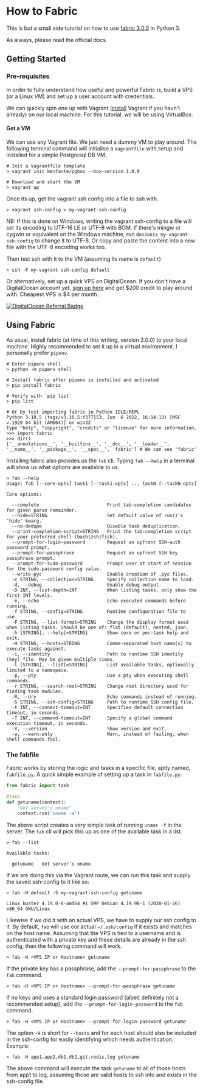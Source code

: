 # How to Fabric

This is but a small side tutorial on how to use [fabric 3.0.0](https://docs.fabfile.org/) in Python 3.

As always, please read the official docs.

## Getting Started

### Pre-requisites

In order to fully understand how useful and powerful Fabric is, build a VPS (or a Linux VM) and set up a user account with credentials.

We can quickly spin one up with Vagrant ([install](https://developer.hashicorp.com/vagrant/docs/installation) Vagrant if you havn't already) on our local machine. For this tutorial, we will be using VirtualBox.

#### Get a VM

We can use any Vagrant file. We just need a dummy VM to play around. The following terminal command will initialise a `Vagrantfile` with setup and installed for a simple Postgresql DB VM.

```shell
# Init a Vagrantfile template
> vagrant init benfante/pgbox --box-version 1.0.0

# Download and start the VM
> vagrant up
```

Once its up, get the vagrant ssh config into a file to ssh with.

```shell
> vagrant ssh-config > my-vagrant-ssh-config
```

NB: If this is done on Windows, writing the vagrant ssh-config to a file will set its encoding to UTF-16 LE or UTF-8 with BOM. If there's mingw or cygwin or equivalent on the Windows machine, run `dos2unix my-vagrant-ssh-config` to change it to UTF-8. Or copy and paste the content into a new file with the UTF-8 encoding works too.

Then test ssh with it to the VM (assuming its name is `default`)

```shell
> ssh -F my-vagrant-ssh-config default
```

Or alternatively, set up a quick VPS on DigitalOcean. If you don't have a DigitalOcean account yet, [sign up here](https://m.do.co/c/a15586514e4a) and get $200 credit to play around with. Cheapest VPS is $4 per month.

[![DigitalOcean Referral Badge](https://web-platforms.sfo2.cdn.digitaloceanspaces.com/WWW/Badge%201.svg)](https://www.digitalocean.com/?refcode=a15586514e4a&utm_campaign=Referral_Invite&utm_medium=Referral_Program&utm_source=badge)


## Using Fabric

As usual, install fabric (at time of this writing, version 3.0.0) to your local machine. Highly recommended to set it up in a virtual environment. I personally prefer `pipenv`.


```shell
# Enter pipenv shell
> python -m pipenv shell

# Install fabric after pipenv is installed and activated
> pip install fabric

# Verify with `pip list`
> pip list

# Or by test importing fabric in Python IDLE/REPL
Python 3.10.5 (tags/v3.10.5:f377153, Jun  6 2022, 16:14:13) [MSC v.1929 64 bit (AMD64)] on win32
Type "help", "copyright", "credits" or "license" for more information.
>>> import fabric
>>> dir()
['__annotations__', '__builtins__', '__doc__', '__loader__', '__name__', '__package__', '__spec__', 'fabric'] # We can see 'fabric'
```

Installing fabric also provides us the `fab` cli. Typing `fab --help` in a terminal will show us what options are available to us:

```shell
> fab --help
Usage: fab [--core-opts] task1 [--task1-opts] ... taskN [--taskN-opts]

Core options:

  --complete                         Print tab-completion candidates for given parse remainder.
  --hide=STRING                      Set default value of run()'s 'hide' kwarg.
  --no-dedupe                        Disable task deduplication.
  --print-completion-script=STRING   Print the tab-completion script for your preferred shell (bash|zsh|fish).
  --prompt-for-login-password        Request an upfront SSH-auth password prompt.
  --prompt-for-passphrase            Request an upfront SSH key passphrase prompt.
  --prompt-for-sudo-password         Prompt user at start of session for the sudo.password config value.
  --write-pyc                        Enable creation of .pyc files.
  -c STRING, --collection=STRING     Specify collection name to load.
  -d, --debug                        Enable debug output.
  -D INT, --list-depth=INT           When listing tasks, only show the first INT levels.
  -e, --echo                         Echo executed commands before running.
  -f STRING, --config=STRING         Runtime configuration file to use.
  -F STRING, --list-format=STRING    Change the display format used when listing tasks. Should be one of: flat (default), nested, json.
  -h [STRING], --help[=STRING]       Show core or per-task help and exit.
  -H STRING, --hosts=STRING          Comma-separated host name(s) to execute tasks against.
  -i, --identity                     Path to runtime SSH identity (key) file. May be given multiple times.
  -l [STRING], --list[=STRING]       List available tasks, optionally limited to a namespace.
  -p, --pty                          Use a pty when executing shell commands.
  -r STRING, --search-root=STRING    Change root directory used for finding task modules.
  -R, --dry                          Echo commands instead of running.
  -S STRING, --ssh-config=STRING     Path to runtime SSH config file.
  -t INT, --connect-timeout=INT      Specifies default connection timeout, in seconds.
  -T INT, --command-timeout=INT      Specify a global command execution timeout, in seconds.
  -V, --version                      Show version and exit.
  -w, --warn-only                    Warn, instead of failing, when shell commands fail.
```


### The fabfile

Fabric works by storing the logic and tasks in a specific file, aptly named, `fabfile.py`. A quick simple example of setting up a task in `fabfile.py`:

```python
from fabric import task

@task
def getuname(context):
    "Get server's uname"
    context.run('uname -a')
```

The above script creates a very simple task of running `uname -f` in the server. The `fab` cli will pick this up as one of the available task in a list.

```shell
> fab --list

Available tasks:

  getuname   Get server's uname
```

If we are doing this via the Vagrant route, we can run this task and supply the saved ssh-config to it like so:

```shell
> fab -H default -S my-vagrant-ssh-config getuname

Linux buster 4.19.0-8-amd64 #1 SMP Debian 4.19.98-1 (2020-01-26) x86_64 GNU/Linux
```

Likewise if we did it with an actual VPS, we have to supply our ssh config to it. By default, `fab` will use our actual `~/.ssh/config` if it exists and matches on the host name. Assuming that the VPS is tied to a username and is authenticated with a private key and these details are already in the ssh config, then the following command will work.

```shell
> fab -H <VPS IP or Hostname> getuname
```

If the private key has a passphrase, add the `--prompt-for-passphrase` to the `fab` command.

```shell
> fab -H <VPS IP or Hostname> --prompt-for-passphrase getuname
```

If no keys and uses a standard login password (albeit definitely not a recommended setup), add the `--prompt-for-login-password` to the `fab` command.

```shell
> fab -H <VPS IP or Hostname> --prompt-for-login-password getuname
```

The option `-H` is short for `--hosts` and for each host should also be included in the ssh-config for easily identifying which needs authentication. Example:

```shell
> fab -H app1,app2,db1,db2,git,redis,log getuname
```

The above command will execute the task `getuname` to all of those hosts from app1 to log, assuming those are valid hosts to ssh into and exists in the ssh-config file.



